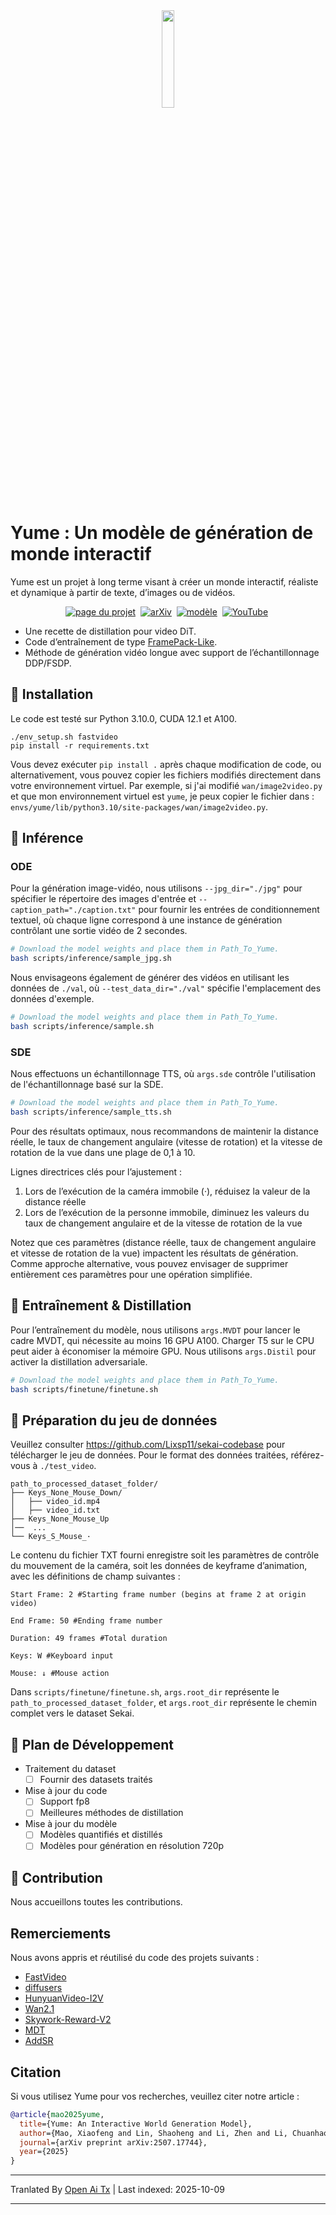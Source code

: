 <div align="center">
<img src=assets/yume.png width="20%"/>
</div>

# Yume : Un modèle de génération de monde interactif

Yume est un projet à long terme visant à créer un monde interactif, réaliste et dynamique à partir de texte, d’images ou de vidéos.


<div align="center">




[![page du projet](https://img.shields.io/badge/Project-Page-2ea44f)](https://stdstu12.github.io/YUME-Project/)&nbsp;
[![arXiv](https://img.shields.io/badge/arXiv%20paper-2507.17744-b31b1b.svg)](https://arxiv.org/abs/2507.17744)&nbsp;
[![modèle](https://img.shields.io/badge/%F0%9F%A4%97%20Hugging%20Face-Model-blue)](https://huggingface.co/stdstu123/Yume-I2V-540P)&nbsp;
[![YouTube](https://badges.aleen42.com/src/youtube.svg)](https://www.youtube.com/watch?v=51VII_iJ1EM)&nbsp;

</div>

- Une recette de distillation pour video DiT.
- Code d’entraînement de type [FramePack-Like](https://github.com/lllyasviel/FramePack).
- Méthode de génération vidéo longue avec support de l’échantillonnage DDP/FSDP.



## 🔧 Installation
Le code est testé sur Python 3.10.0, CUDA 12.1 et A100.
```
./env_setup.sh fastvideo
pip install -r requirements.txt
```
Vous devez exécuter `pip install .` après chaque modification de code, ou alternativement, vous pouvez copier les fichiers modifiés directement dans votre environnement virtuel. Par exemple, si j'ai modifié `wan/image2video.py` et que mon environnement virtuel est `yume`, je peux copier le fichier dans :  
`envs/yume/lib/python3.10/site-packages/wan/image2video.py`.  

## 🚀 Inférence  

### ODE  
Pour la génération image-vidéo, nous utilisons `--jpg_dir="./jpg"` pour spécifier le répertoire des images d'entrée et `--caption_path="./caption.txt"` pour fournir les entrées de conditionnement textuel, où chaque ligne correspond à une instance de génération contrôlant une sortie vidéo de 2 secondes.
```bash
# Download the model weights and place them in Path_To_Yume.
bash scripts/inference/sample_jpg.sh 
```
Nous envisageons également de générer des vidéos en utilisant les données de `./val`, où `--test_data_dir="./val"` spécifie l'emplacement des données d'exemple.
```bash
# Download the model weights and place them in Path_To_Yume.
bash scripts/inference/sample.sh 
```
### SDE
Nous effectuons un échantillonnage TTS, où `args.sde` contrôle l'utilisation de l'échantillonnage basé sur la SDE.
```bash
# Download the model weights and place them in Path_To_Yume.
bash scripts/inference/sample_tts.sh 
```
Pour des résultats optimaux, nous recommandons de maintenir la distance réelle, le taux de changement angulaire (vitesse de rotation) et la vitesse de rotation de la vue dans une plage de 0,1 à 10.

Lignes directrices clés pour l’ajustement :
1. Lors de l’exécution de la caméra immobile (·), réduisez la valeur de la distance réelle
2. Lors de l’exécution de la personne immobile, diminuez les valeurs du taux de changement angulaire et de la vitesse de rotation de la vue

Notez que ces paramètres (distance réelle, taux de changement angulaire et vitesse de rotation de la vue) impactent les résultats de génération. Comme approche alternative, vous pouvez envisager de supprimer entièrement ces paramètres pour une opération simplifiée.



## 🎯 Entraînement & Distillation  
Pour l’entraînement du modèle, nous utilisons `args.MVDT` pour lancer le cadre MVDT, qui nécessite au moins 16 GPU A100. Charger T5 sur le CPU peut aider à économiser la mémoire GPU. Nous utilisons `args.Distil` pour activer la distillation adversariale.

```bash
# Download the model weights and place them in Path_To_Yume.
bash scripts/finetune/finetune.sh
```

## 🧱 Préparation du jeu de données
Veuillez consulter https://github.com/Lixsp11/sekai-codebase pour télécharger le jeu de données. Pour le format des données traitées, référez-vous à `./test_video`.
```
path_to_processed_dataset_folder/
├── Keys_None_Mouse_Down/ 
│   ├── video_id.mp4
│   ├── video_id.txt
├── Keys_None_Mouse_Up
│──  ...
└── Keys_S_Mouse_·
```
Le contenu du fichier TXT fourni enregistre soit les paramètres de contrôle du mouvement de la caméra, soit les données de keyframe d’animation, avec les définitions de champ suivantes :
```
Start Frame: 2 #Starting frame number (begins at frame 2 at origin video)

End Frame: 50 #Ending frame number

Duration: 49 frames #Total duration

Keys: W #Keyboard input

Mouse: ↓ #Mouse action
```
Dans `scripts/finetune/finetune.sh`, `args.root_dir` représente le `path_to_processed_dataset_folder`, et `args.root_dir` représente le chemin complet vers le dataset Sekai.


## 📑 Plan de Développement
- Traitement du dataset
  - [ ] Fournir des datasets traités
- Mise à jour du code
  - [ ] Support fp8
  - [ ] Meilleures méthodes de distillation
- ​​Mise à jour du modèle
  - [ ] Modèles quantifiés et distillés
  - [ ] Modèles pour génération en résolution 720p​

## 🤝 Contribution
Nous accueillons toutes les contributions.


## Remerciements
Nous avons appris et réutilisé du code des projets suivants :
- [FastVideo](https://github.com/hao-ai-lab/FastVideo)
- [diffusers](https://github.com/huggingface/diffusers)
- [HunyuanVideo-I2V](https://github.com/Tencent-Hunyuan/HunyuanVideo-I2V)
- [Wan2.1](https://github.com/Wan-Video/Wan2.1)
- [Skywork-Reward-V2](https://github.com/SkyworkAI/Skywork-Reward-V2)
- [MDT](https://github.com/sail-sg/MDT)
- [AddSR](https://github.com/NJU-PCALab/AddSR)

## Citation
Si vous utilisez Yume pour vos recherches, veuillez citer notre article :

```bibtex
@article{mao2025yume,
  title={Yume: An Interactive World Generation Model},
  author={Mao, Xiaofeng and Lin, Shaoheng and Li, Zhen and Li, Chuanhao and Peng, Wenshuo and He, Tong and Pang, Jiangmiao and Chi, Mingmin and Qiao, Yu and Zhang, Kaipeng},
  journal={arXiv preprint arXiv:2507.17744},
  year={2025}
}

```


---

Tranlated By [Open Ai Tx](https://github.com/OpenAiTx/OpenAiTx) | Last indexed: 2025-10-09

---